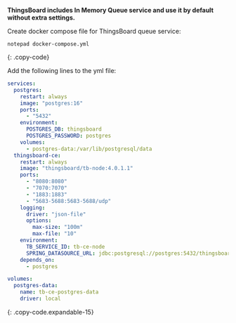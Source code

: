 **ThingsBoard includes In Memory Queue service and use it by default without extra settings.**

Create docker compose file for ThingsBoard queue service:

```text
notepad docker-compose.yml
```
{: .copy-code}

Add the following lines to the yml file:

```yml
services:
  postgres:
    restart: always
    image: "postgres:16"
    ports:
      - "5432"
    environment:
      POSTGRES_DB: thingsboard
      POSTGRES_PASSWORD: postgres
    volumes:
      - postgres-data:/var/lib/postgresql/data
  thingsboard-ce:
    restart: always
    image: "thingsboard/tb-node:4.0.1.1"
    ports:
      - "8080:8080"
      - "7070:7070"
      - "1883:1883"
      - "5683-5688:5683-5688/udp"
    logging:
      driver: "json-file"
      options:
        max-size: "100m"
        max-file: "10"
    environment:
      TB_SERVICE_ID: tb-ce-node
      SPRING_DATASOURCE_URL: jdbc:postgresql://postgres:5432/thingsboard
    depends_on:
      - postgres

volumes:
  postgres-data:
    name: tb-ce-postgres-data
    driver: local
```
{: .copy-code.expandable-15}
